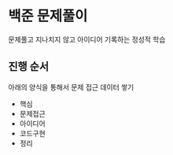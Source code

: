 # 백준 문제풀이

문제풀고 지나치지 않고 아이디어 기록하는 정성적 학습

## 진행 순서

아래의 양식을 통해서 문제 접근 데이터 쌓기

- 핵심
- 문제접근
- 아이디어
- 코드구현
- 정리
